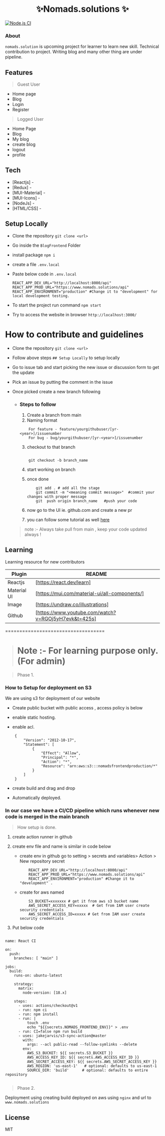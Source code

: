 <h1 align="center"> ✨Nomads.solutions ✨ </h1>

 [![Node.js CI](https://github.com/techy1999/BlogFrontend/actions/workflows/node.js.yml/badge.svg)](https://github.com/techy1999/BlogFrontend/actions/workflows/node.js.yml)

### About
```nomads.solution``` is upcoming project for learner to learn new skill. Technical contribution to project. Writing blog and many other thing are under pipeline.

## Features

> Guest User
- Home page 
- Blog 
- Login
- Register

> Logged User
- Home Page
- Blog
- My blog
- create blog
- logout
- profile


## Tech

- [Reactjs] - 
- [Redux] - 
- [MUI-Material] -
- [MUI-Icons] - 
- [NodeJs] -
- [HTML/CSS] - 


## Setup Locally
- Clone the repository ``` git clone <url> ```
- Go inside the ```BlogFrontend``` Folder
- install package ```npm i ```
- create a file ``` .env.local ```
- Paste below code in ```.env.local ```

    ```
    REACT_APP_DEV_URL="http://localhost:8000/api"
    REACT_APP_PROD_URL="https://www.nomads.solutions/api"
    REACT_APP_ENVIRONMENT="production" #Change it to "development" for local development testing.
    ```
- To start the project run command ```npm start```
- Try to access the website in browser ```http://localhost:3000/```

# How to contribute and guidelines
- Clone the repository ``` git clone <url> ```
- Follow above steps ``` ## Setup Locally ``` to setup locally 
- Go to issue tab and start picking the new issue or discussion form to get the update
- Pick an issue by putting the comment in the issue
- Once picked create a new branch following 

    - ### Steps to follow 
        1. Create a branch from main
        2. Naming format

        ```
            For feature - feature/yourgithubuser/[yr-<year>]/issuenumber
            For bug - bug/yourgithubuser/[yr-<year>]/issuenumber

        ```

        3. checkout to that branch
        ```

            git checkout -b branch_name 

        ```

        4. start working on branch

        5. once done 
            ```
                git add . # add all the stage
                git commit -m "<meaning commit message>"  #commit your changes with proper message
                git  push origin branch_name   #push your code

            ```
        6. now go to the UI ie. github.com and create a new pr 
        7. you can follow some tutorial as well [here](https://www.youtube.com/watch?v=8lGpZkjnkt4)

  > note :- Always take pull from main , keep your code updated always ! 

## Learning

Learning resource for new contributors 

| Plugin | README |
| ------ | ------ |
| Reactjs | [https://react.dev/learn] |
| Material UI | [https://mui.com/material-ui/all-components/] |
| Image | [https://undraw.co/illustrations] |
| Github | [https://www.youtube.com/watch?v=RGOj5yH7evk&t=425s]


===================================

> # Note :- For learning purpose only.(For admin)

> Phase 1. 

### How to Setup for deployment on S3 

We are using s3 for deployment of our website 
- Create public bucket with public access , access policy is below
- enable static hosting.
- enable acl.

   ```
    {
        "Version": "2012-10-17",
        "Statement": [
            {
                "Effect": "Allow",
                "Principal": "*",
                "Action": "*",
                "Resource": "arn:aws:s3:::nomadsfrontendproduction/*"
            }
        ]
    }

   ```
- create build and drag and drop
- Automatically deployed.

### In our case we have a CI/CD pipeline which runs whenever new code is merged in the main branch

> How setup is done. 
 
1. create action runner in github
2. create env file and name is similar in code below 
    - create env in github  go to setting >  secrets and variables> Action > New repository secret 

        ```
            REACT_APP_DEV_URL="http://localhost:8000/api"
            REACT_APP_PROD_URL="https://www.nomads.solutions/api"
            REACT_APP_ENVIRONMENT="production" #Change it to "development" .

        ```
   - create for aws named
        ```
            S3_BUCKET=xxxxxxx # get it from aws s3 bucket name
            AWS_SECRET_ACCESS_KEY=xxxxx  # Get from IAM user create security credentials
            AWS_SECRET_ACCESS_ID=xxxxx # Get from IAM user create security credentials

        ```

3. Put below code 

```

name: React CI

on:
  push:
    branches: [ "main" ]

jobs:
  build:
    runs-on: ubuntu-latest

    strategy:
      matrix:
        node-version: [18.x]
    
    steps:
      - uses: actions/checkout@v1
      - run: npm ci
      - run: npm install
      - run: |
          touch .env
          echo "${{secrets.NOMADS_FRONTEND_ENV}}" > .env
      - run: CI=false npm run build
      - uses: jakejarvis/s3-sync-action@master
        with:
          args: --acl public-read --follow-symlinks --delete
        env: 
          AWS_S3_BUCKET: ${{ secrets.S3_BUCKET }}
          AWS_ACCESS_KEY_ID: ${{ secrets.AWS_ACCESS_KEY_ID }}
          AWS_SECRET_ACCESS_KEY: ${{ secrets.AWS_SECRET_ACCESS_KEY }}
          AWS_REGION: 'us-east-1'   # optional: defaults to us-east-1
          SOURCE_DIR: 'build'      # optional: defaults to entire repository


```

> Phase 2.

Deployment using creating build deployed on aws using ```nginx```  and url to ```www.nomads.solutions```


## License
MIT
